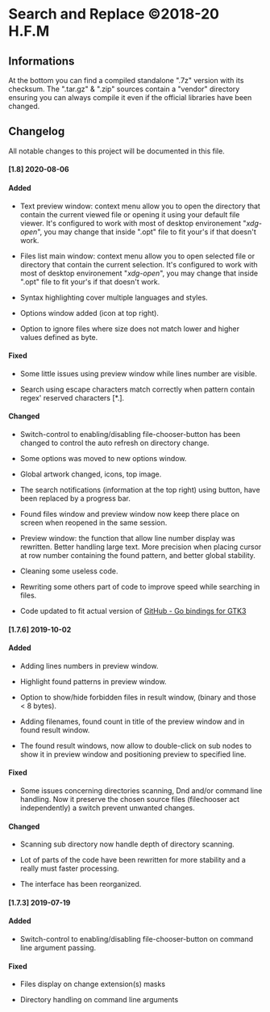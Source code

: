 # Search and Replace ©2018-20 H.F.M

## Informations

At the bottom you can find a compiled standalone ".7z" version with its checksum. The ".tar.gz" & ".zip" sources contain a "vendor" directory ensuring you can always compile it even if the official libraries have been changed.

## Changelog

All notable changes to this project will be documented in this file.

#### [1.8] 2020-08-06

#### Added

- Text preview window: context menu allow you to open the directory that contain the current viewed file or opening it using your default file viewer. It's configured to work with most of desktop environement "*xdg-open*", you may change that inside ".opt" file to fit your's if that doesn't work.

- Files list main window: context menu allow you to open selected file or directory that contain the current selection. It's configured to work with most of desktop environement "*xdg-open*", you may change that inside ".opt" file to fit your's if that doesn't work.

- Syntax highlighting cover multiple languages and styles.

- Options window added (icon at top right).

- Option to ignore files where size does not match lower and higher values defined as byte.

#### Fixed

- Some little issues using preview window while lines number are visible.

- Search using escape characters match correctly when pattern contain regex' reserved characters [*.].

#### Changed

- Switch-control to enabling/disabling file-chooser-button has been changed to control the auto refresh on directory change.

- Some options was moved to new options window.

- Global artwork changed, icons, top image.

- The search notifications (information at the top right) using button, have been replaced by a progress bar.

- Found files window and preview window now keep there place on screen when reopened in the same session.

- Preview window: the function that allow line number display was rewritten. Better handling large text. More precision when placing cursor at row number containing the found pattern, and better global stability.

- Cleaning some useless code.

- Rewriting some others part of code to improve speed while searching in files.

- Code updated to fit actual version of [GitHub - Go bindings for GTK3](https://github.com/gotk3/gotk3)

#### [1.7.6] 2019-10-02

#### Added

- Adding lines numbers in preview window.

- Highlight found patterns in preview window.

- Option to show/hide forbidden files in result window, (binary and those < 8 bytes).

- Adding filenames, found count in title of the preview window and in found result window.

- The found result windows, now allow to double-click on sub nodes to show it in preview window and positioning preview to specified line.

#### Fixed

- Some issues concerning directories scanning, Dnd and/or command line handling. Now it  preserve the chosen source files (filechooser act independently) a switch prevent unwanted changes.

#### Changed

- Scanning sub directory now handle depth of directory scanning.

- Lot of parts of the code have been rewritten for more stability and a really must faster processing.

- The interface has been reorganized.

#### [1.7.3] 2019-07-19

#### Added

- Switch-control to enabling/disabling file-chooser-button on command line argument passing.

#### Fixed

- Files display on change extension(s) masks

- Directory handling on command line arguments
